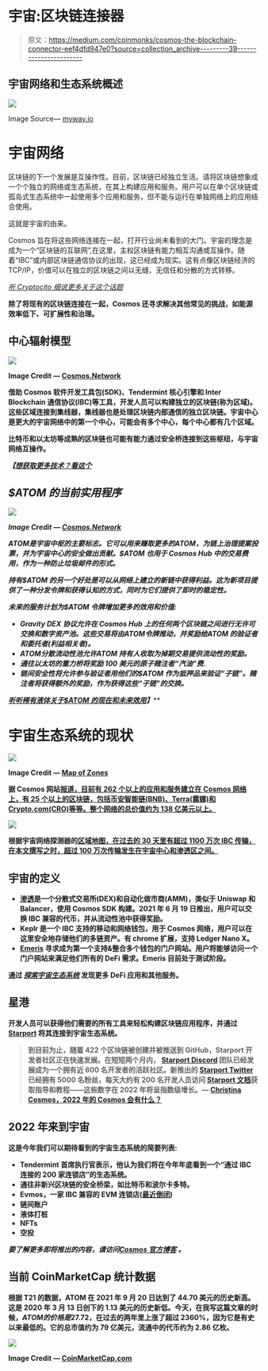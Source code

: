 # 宇宙:区块链连接器

> 原文：<https://medium.com/coinmonks/cosmos-the-blockchain-connector-eef4dfd947e0?source=collection_archive---------39----------------------->

## 宇宙网络和生态系统概述

![](img/c7e0c23256acb8681d9d4eed9832337b.png)

Image Source— [myway.io](https://mway.io/en/code/blockchain/)

# 宇宙网络

区块链的下一个发展是互操作性。目前，区块链已经独立生活。请将区块链想象成一个个独立的网络或生态系统，在其上构建应用和服务。用户可以在单个区块链或孤岛式生态系统中一起使用多个应用和服务，但不能与运行在单独网络上的应用结合使用。

这就是宇宙的由来。

Cosmos 旨在将这些网络连接在一起，打开行业尚未看到的大门。宇宙的理念是成为一个“区块链的互联网”,在这里，主权区块链有能力相互沟通或互操作。随着“IBC”或内部区块链通信协议的出现，这已经成为现实。这有点像区块链经济的 TCP/IP，价值可以在独立的区块链之间以无缝、无信任和分散的方式转移。

*[*听 Cryptocito 细说更多关于这个话题*](https://www.youtube.com/watch?v=ckrdTCwXSfM&t=83s)*

**除了将现有的区块链连接在一起，Cosmos 还寻求解决其他常见的挑战，如能源效率低下、可扩展性和治理。**

## **中心辐射模型**

**![](img/8e0e00cb3c17e3f00765a5ad89adc044.png)**

**Image Credit — [Cosmos.Network](https://v1.cosmos.network/intro)**

**借助 Cosmos 软件开发工具包(SDK)、Tendermint 核心引擎和 Inter Blockchain 通信协议(IBC)等工具，开发人员可以构建独立的区块链(称为区域)。这些区域连接到集线器，集线器也是处理区块链内部通信的独立区块链。宇宙中心是更大的宇宙网络中的第一个中心，可能会有多个中心，每个中心都有几个区域。**

**比特币和以太坊等成熟的区块链也可能有能力通过安全桥连接到这些枢纽，与宇宙网络互操作。**

***【*[*想获取更多技术？看这个*](https://v1.cosmos.network/intro)**

## ***$ATOM 的当前实用程序***

***![](img/8e79d7057d95e957cac8374e2b60eb74.png)***

***Image Credit — [Cosmos.Network](https://cosmos.network/intro)***

***$ATOM 是宇宙中枢的主要标志。它可以用来赚取更多的$ATOM，为链上治理提案投票，并为宇宙中心的安全做出贡献。$ATOM 也用于 Cosmos Hub 中的交易费用，作为一种防止垃圾邮件的形式。***

***持有$ATOM 的另一个好处是可以从网络上建立的新链中获得利益。这为新项目提供了一种分发令牌和获得认知的方式，同时为它们提供了即时的稳定性。***

*****未来的服务计划为$ATOM 令牌增加更多的效用和价值:*****

*   ***Gravity DEX 协议允许在 Cosmos Hub 上的任何两个区块链之间进行无许可交换和数字资产池。这些交易将由$ATOM 令牌推动，并奖励给$ATOM 的验证者和委托者(利益相关者)。***
*   ***$ATOM 分散流动性池允许$ATOM 持有人收取为掉期交易提供流动性的奖励。***
*   ***通往以太坊的重力桥将奖励 100 美元的原子赌注者“汽油”费.***
*   ***链间安全性将允许参与验证者用他们的$ATOM 作为抵押品来验证“子链”。赌注者将获得额外的奖励，作为获得这些“子链”的交换。***

****[*听听稀有液体关于$ATOM 的现在和未来效用*](https://youtu.be/xyeyu5FW2SU?t=396)*】*****

# **宇宙生态系统的现状**

**![](img/1314c0f72facfb4556096c39d21b01f7.png)**

**Image Credit — [Map of Zones](https://mapofzones.com/)**

**据 Cosmos 网站[报道，目前有 262 个以上的应用和服务建立在 Cosmos 网络上，有 25 个以上的区块链，包括币安智能链(BNB)、Terra(露娜)和 Crypto.com(CRO)等等。整个网络的总价值约为 138 亿美元以上。](https://cosmos.network/)**

**![](img/a6759e65c3a09199bb7449c5baea14fa.png)**

**根据宇宙网络探测器的[区域地图，在过去的 30 天里有超过 1100 万次 IBC 传输，在本文撰写之时，超过 100 万次传输发生在宇宙中心和渗透区之间。](https://mapofzones.com/)**

## **宇宙的定义**

*   **[渗透](https://osmosis.zone/)是一个分散式交易所(DEX)和自动化做市商(AMM)，类似于 Uniswap 和 Balancer，使用 Cosmos SDK 构建。2021 年 6 月 19 日推出，用户可以交换 IBC 兼容的代币，并从流动性池中获得奖励。**
*   **Keplr 是一个 IBC 支持的移动和网络钱包，用于 Cosmos 网络，用户可以在这里安全地存储他们的多链资产。有 chrome 扩展，支持 Ledger Nano X。**
*   **[Emeris](https://emeris.com/) 寻求成为第一个支持&整合多个钱包的门户网站。用户将能够访问一个门户网站来满足他们所有的 DeFi 需求。Emeris 目前处于测试阶段。**

**通过 [*探索宇宙生态系统*](https://cosmos.network/ecosystem/apps/) 发现更多 DeFi 应用和其他服务。**

## ****星港****

**开发人员可以获得他们需要的所有工具来轻松构建区块链应用程序，并通过 [Starport](https://starport.com/) 将其连接到宇宙生态系统。**

> **到目前为止，随着 422 个区块链被创建并被推送到 GitHub，Starport 开发者社区正在快速发展。在短短两个月内， [Starport Discord](https://discord.com/invite/starport) 团队已经发展成为一个拥有近 600 名开发者的活跃社区。新推出的 [Starport Twitter](https://twitter.com/StarportHQ) 已经拥有 5000 名粉丝，每天大约有 200 名开发人员访问 [Starport 文档](https://docs.starport.com/)获取指导和教程——这些数字在 2022 年将呈指数级增长。— [Christina Cosmos，2022 年的 Cosmos 会有什么？](https://blog.cosmos.network/whats-coming-to-cosmos-in-2022-ce8e48d383ab)**

## **2022 年来到宇宙**

**这是今年我们可以期待看到的宇宙生态系统的简要列表:**

*   **Tendermint 首席执行官表示，他认为我们将在今年年底看到一个“通过 IBC 连接的 200 家连锁店”的生态系统。**
*   **通往非新兴区块链的安全桥梁，如比特币和波尔卡多特。**
*   **Evmos，一家 IBC 兼容的 EVM 连锁店([最近倒闭](https://coincodecap.com/evmos-network-upgrade-fails-what-will-the-team-do-next))**
*   **链间账户**
*   **液体打桩**
*   **NFTs**
*   **空投**

***要了解更多即将推出的内容，请访问*[*Cosmos 官方博客*](https://blog.cosmos.network/whats-coming-to-cosmos-in-2022-ce8e48d383ab) *。***

## **当前 CoinMarketCap 统计数据**

**根据 T21 的数据，ATOM 在 2021 年 9 月 20 日达到了 44.70 美元的历史新高。这是 2020 年 3 月 13 日创下的 1.13 美元的历史新低。今天，在我写这篇文章的时候，$ATOM 的价格是$27.72，在过去的两年里上涨了超过 2360%，因为它是有史以来最低的。它的总市值约为 79 亿美元，流通中的代币约为 2.86 亿枚。**

**![](img/0c8d5c98ff72a269cad7ba825f57bfc6.png)**

**Image Credit — [CoinMarketCap.com](https://coinmarketcap.com/currencies/cosmos/)**